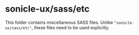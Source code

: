 # sonicle-ux/sass/etc

This folder contains miscellaneous SASS files. Unlike `"sonicle-ux/sass/etc"`, these files
need to be used explicitly.
